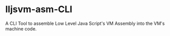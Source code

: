 # lljsvm-asm-CLI
A CLI Tool to assemble Low Level Java Script's VM Assembly into the VM's machine code.
